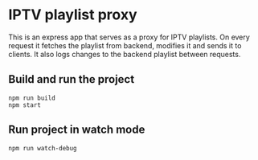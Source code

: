 # IPTV playlist proxy

This is an express app that serves as a proxy for IPTV playlists. On every request it fetches the playlist from backend, modifies it and sends it to clients. It also logs changes to the backend playlist between requests.

## Build and run the project
```
npm run build
npm start
```

## Run project in watch mode
```
npm run watch-debug
```
